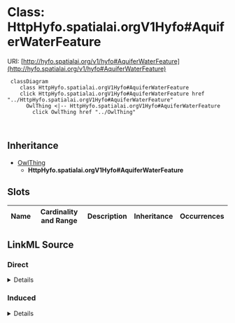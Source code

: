 

# Class: HttpHyfo.spatialai.orgV1Hyfo#AquiferWaterFeature





URI: [http://hyfo.spatialai.org/v1/hyfo#AquiferWaterFeature](http://hyfo.spatialai.org/v1/hyfo#AquiferWaterFeature)






```mermaid
 classDiagram
    class HttpHyfo.spatialai.orgV1Hyfo#AquiferWaterFeature
    click HttpHyfo.spatialai.orgV1Hyfo#AquiferWaterFeature href "../HttpHyfo.spatialai.orgV1Hyfo#AquiferWaterFeature"
      OwlThing <|-- HttpHyfo.spatialai.orgV1Hyfo#AquiferWaterFeature
        click OwlThing href "../OwlThing"
      
      
```





## Inheritance
* [OwlThing](../classes/OwlThing.md)
    * **HttpHyfo.spatialai.orgV1Hyfo#AquiferWaterFeature**



## Slots

| Name | Cardinality and Range | Description | Inheritance | Occurrences |
| ---  | --- | --- | --- | --- |














## LinkML Source

<!-- TODO: investigate https://stackoverflow.com/questions/37606292/how-to-create-tabbed-code-blocks-in-mkdocs-or-sphinx -->

### Direct

<details>

```yaml
name: http___hyfo.spatialai.org_v1_hyfo#AquiferWaterFeature
from_schema: okns:hydrology-kg
exact_mappings:
- http://hyfo.spatialai.org/v1/hyfo#AquiferWaterFeature
rank: 1000
is_a: owl_Thing
class_uri: http://hyfo.spatialai.org/v1/hyfo#AquiferWaterFeature

```
</details>

### Induced

<details>

```yaml
name: http___hyfo.spatialai.org_v1_hyfo#AquiferWaterFeature
from_schema: okns:hydrology-kg
exact_mappings:
- http://hyfo.spatialai.org/v1/hyfo#AquiferWaterFeature
rank: 1000
is_a: owl_Thing
class_uri: http://hyfo.spatialai.org/v1/hyfo#AquiferWaterFeature

```
</details>